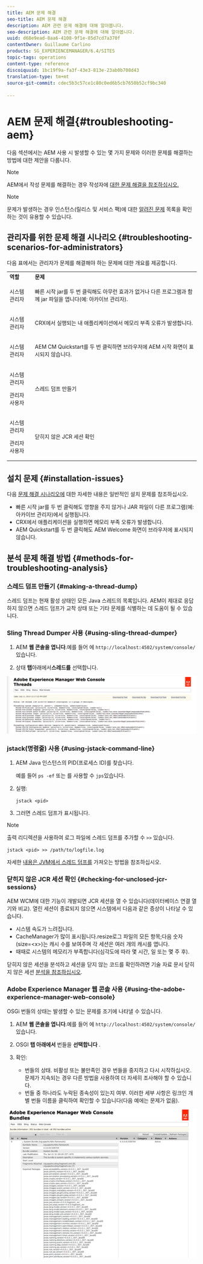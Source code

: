 ```yaml
---
title: AEM 문제 해결
seo-title: AEM 문제 해결
description: AEM 관련 문제 해결에 대해 알아봅니다.
seo-description: AEM 관련 문제 해결에 대해 알아봅니다.
uuid: d68e9ead-8aa6-4108-9f1e-85d7cd7a370f
contentOwner: Guillaume Carlino
products: SG_EXPERIENCEMANAGER/6.4/SITES
topic-tags: operations
content-type: reference
discoiquuid: 1bc19f9a-fa3f-43e3-813e-23ab0b708d43
translation-type: tm+mt
source-git-commit: cdec5b3c57ce1c80c0ed6b5cb7650b52cf9bc340

---
```



# AEM 문제 해결{#troubleshooting-aem}

다음 섹션에서는 AEM 사용 시 발생할 수 있는 몇 가지 문제와 이러한 문제를 해결하는 방법에 대한 제안을 다룹니다.

>[!NOTE]
>
>AEM에서 작성 문제를 해결하는 경우 작성자에 [대한 문제 해결을 참조하십시오.](/help/sites-authoring/troubleshooting.md)

>[!NOTE]
>
>문제가 발생하는 경우 인스턴스(릴리스 및 서비스 팩)에 대한 [알려진 문제](/help/release-notes/known-issues.md) 목록을 확인하는 것이 유용할 수 있습니다.

## 관리자를 위한 문제 해결 시나리오 {#troubleshooting-scenarios-for-administrators}

다음 표에서는 관리자가 문제를 해결해야 하는 문제에 대한 개요를 제공합니다.

<table> 
 <tbody> 
  <tr> 
   <td><strong>역할</strong></td> 
   <td><strong>문제 </strong></td> 
  </tr> 
  <tr> 
   <td>시스템 관리자</td> 
   <td><p>빠른 시작 jar를 두 번 클릭해도 아무런 효과가 없거나 다른 프로그램과 함께 jar 파일을 엽니다(예: 아카이브 관리자).</p> </td> 
  </tr> 
  <tr> 
   <td><p>시스템 관리자</p> </td> 
   <td><p>CRX에서 실행되는 내 애플리케이션에서 메모리 부족 오류가 발생합니다.</p> </td> 
  </tr> 
  <tr> 
   <td><p>시스템 관리자</p> </td> 
   <td><p>AEM CM Quickstart를 두 번 클릭하면 브라우저에 AEM 시작 화면이 표시되지 않습니다.</p> </td> 
  </tr> 
  <tr> 
   <td><p>시스템 관리자</p> <p>관리자 사용자</p> </td> 
   <td><p>스레드 덤프 만들기</p> </td> 
  </tr> 
  <tr> 
   <td><p>시스템 관리자</p> <p>관리자 사용자</p> </td> 
   <td><p>닫히지 않은 JCR 세션 확인</p> </td> 
  </tr> 
 </tbody> 
</table>

## 설치 문제 {#installation-issues}

다음 [문제 해결 시나리오에](/help/sites-deploying/troubleshooting.md#common-installation-issues) 대한 자세한 내용은 일반적인 설치 문제를 참조하십시오.

* 빠른 시작 jar를 두 번 클릭해도 영향을 주지 않거나 JAR 파일이 다른 프로그램(예: 아카이브 관리자)에서 실행됩니다.
* CRX에서 애플리케이션을 실행하면 메모리 부족 오류가 발생합니다.
* AEM Quickstart를 두 번 클릭해도 AEM Welcome 화면이 브라우저에 표시되지 않습니다.

## 분석 문제 해결 방법 {#methods-for-troubleshooting-analysis}

### 스레드 덤프 만들기 {#making-a-thread-dump}

스레드 덤프는 현재 활성 상태인 모든 Java 스레드의 목록입니다. AEM이 제대로 응답하지 않으면 스레드 덤프가 교착 상태 또는 기타 문제를 식별하는 데 도움이 될 수 있습니다.

### Sling Thread Dumper 사용 {#using-sling-thread-dumper}

1. AEM **웹 콘솔을 엽니다**.예를 들어 에 `http://localhost:4502/system/console/`있습니다.

1. 상태 **탭**&#x200B;아래에서&#x200B;**스레드를** 선택합니다.

![screen_shot_2012-02-13at43925pm](assets/screen_shot_2012-02-13at43925pm.png)

### jstack(명령줄) 사용 {#using-jstack-command-line}

1. AEM Java 인스턴스의 PID(프로세스 ID)를 찾습니다.

   예를 들어 `ps -ef` 또는 를 사용할 수 `jps`있습니다.

1. 실행:

   `jstack <pid>`

1. 그러면 스레드 덤프가 표시됩니다.

>[!NOTE]
>
>출력 리디렉션을 사용하여 로그 파일에 스레드 덤프를 추가할 수 `>>` 있습니다.
>
>`jstack <pid> >> /path/to/logfile.log`

자세한 [내용은 JVM에서 스레드 덤프를](https://helpx.adobe.com/cq/kb/TakeThreadDump.html) 가져오는 방법을 참조하십시오.

### 닫히지 않은 JCR 세션 확인 {#checking-for-unclosed-jcr-sessions}

AEM WCM에 대한 기능이 개발되면 JCR 세션을 열 수 있습니다(데이터베이스 연결 열기와 비교). 열린 세션이 종료되지 않으면 시스템에서 다음과 같은 증상이 나타날 수 있습니다.

* 시스템 속도가 느려집니다.
* CacheManager가 많이 표시됩니다.resize로그 파일의 모든 항목;다음 숫자(size=&lt;x>)는 캐시 수를 보여주며 각 세션은 여러 개의 캐시를 엽니다.
* 때때로 시스템의 메모리가 부족합니다(심각도에 따라 몇 시간, 일 또는 몇 주 후).

닫히지 않은 세션을 분석하고 세션을 닫지 않는 코드를 확인하려면 기술 자료 문서 닫히지 않은 세션 [분석을 참조하십시오](https://helpx.adobe.com/crx/kb/AnalyzeUnclosedSessions.html).

### Adobe Experience Manager 웹 콘솔 사용 {#using-the-adobe-experience-manager-web-console}

OSGi 번들의 상태는 발생할 수 있는 문제를 조기에 나타낼 수 있습니다.

1. AEM **웹 콘솔을 엽니다**.예를 들어 에 `http://localhost:4502/system/console/`있습니다.

1. OSGI **탭 아래에서** 번들을 **선택합니다** .

1. 확인:

   * 번들의 상태. 비활성 또는 불만족인 경우 번들을 중지하고 다시 시작하십시오. 문제가 지속되는 경우 다른 방법을 사용하여 더 자세히 조사해야 할 수 있습니다.
   * 번들 중 하나라도 누락된 종속성이 있는지 여부. 이러한 세부 사항은 링크인 개별 번들 이름을 클릭하여 확인할 수 있습니다(다음 예에는 문제가 없음).

![screen_shot_2012-02-13at44706pm](assets/screen_shot_2012-02-13at44706pm.png)

